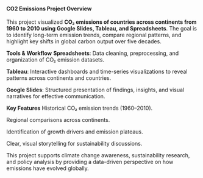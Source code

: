 <h4>CO2 Emissions Project Overview</h4>

This project visualized **CO₂ emissions of countries across continents from 1960 to 2010 using Google Slides, Tableau, and Spreadsheets**. The goal is to identify long-term emission trends, compare regional patterns, and highlight key shifts in global carbon output over five decades.

**Tools & Workflow**
**Spreadsheets**: Data cleaning, preprocessing, and organization of CO₂ emission datasets.

**Tableau**: Interactive dashboards and time-series visualizations to reveal patterns across continents and countries.

**Google Slides**: Structured presentation of findings, insights, and visual narratives for effective communication.

**Key Features**
Historical CO₂ emission trends (1960–2010).

Regional comparisons across continents.

Identification of growth drivers and emission plateaus.

Clear, visual storytelling for sustainability discussions.

This project supports climate change awareness, sustainability research, and policy analysis by providing a data-driven perspective on how emissions have evolved globally.
